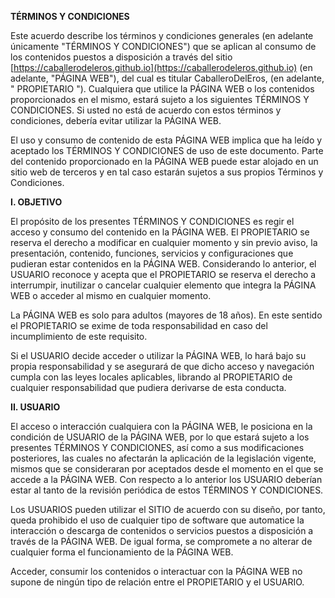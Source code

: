 **TÉRMINOS Y CONDICIONES**

Este acuerdo describe los términos y condiciones generales (en adelante únicamente "TÉRMINOS Y CONDICIONES") que se aplican al consumo de los contenidos puestos a disposición a través del sitio [https://caballerodeleros.github.io](https://caballerodeleros.github.io) (en adelante, "PÁGINA WEB"), del cual es titular CaballeroDelEros, (en adelante, " PROPIETARIO "). Cualquiera que utilice la PÁGINA WEB o los contenidos proporcionados en el mismo, estará sujeto a los siguientes TÉRMINOS Y CONDICIONES. Si usted no está de acuerdo con estos términos y condiciones, debería evitar utilizar la PÁGINA WEB.

El uso y consumo de contenido de esta PÁGINA WEB implica que ha leído y aceptado los TÉRMINOS Y CONDICIONES de uso de este documento. Parte del contenido proporcionado en la PÁGINA WEB puede estar alojado en un sitio web de terceros y en tal caso estarán sujetos a sus propios Términos y Condiciones.

**I. OBJETIVO**

El propósito de los presentes TÉRMINOS Y CONDICIONES es regir el acceso y consumo del contenido en la PÁGINA WEB. El PROPIETARIO se reserva el derecho a modificar en cualquier momento y sin previo aviso, la presentación, contenido, funciones, servicios y configuraciones que pudieran estar contenidos en la PÁGINA WEB. Considerando lo anterior, el USUARIO reconoce y acepta que el PROPIETARIO se reserva el derecho a interrumpir, inutilizar o cancelar cualquier elemento que integra la PÁGINA WEB o acceder al mismo en cualquier momento.

La PÁGINA WEB es solo para adultos (mayores de 18 años). En este sentido el PROPIETARIO se exime de toda responsabilidad en caso del incumplimiento de este requisito.

Si el USUARIO decide acceder o utilizar la PÁGINA WEB, lo hará bajo su propia responsabilidad y se asegurará de que dicho acceso y navegación cumpla con las leyes locales aplicables, librando al PROPIETARIO de cualquier responsabilidad que pudiera derivarse de esta conducta.

**II. USUARIO**

El acceso o interacción cualquiera con la PÁGINA WEB, le posiciona en la condición de USUARIO de la PÁGINA WEB, por lo que estará sujeto a los presentes TÉRMINOS Y CONDICIONES, así como a sus modificaciones posteriores, las cuales no afectarán la aplicación de la legislación vigente, mismos que se consideraran por aceptados desde el momento en el que se accede a la PÁGINA WEB. Con respecto a lo anterior los USUARIO deberían estar al tanto de la revisión periódica de estos TÉRMINOS Y CONDICIONES.

Los USUARIOS pueden utilizar el SITIO  de acuerdo con su diseño, por tanto, queda prohibido el uso de cualquier tipo de software que automatice la interacción o descarga de  contenidos o servicios puestos a disposición a través de la PÁGINA WEB. De igual forma, se compromete a no alterar de cualquier forma el funcionamiento de la PÁGINA WEB.

Acceder, consumir los contenidos o interactuar con la PÁGINA WEB no supone de ningún tipo de relación entre el PROPIETARIO y el USUARIO.
